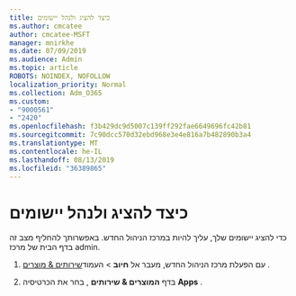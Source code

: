 ```yaml
---
title: כיצד להציג ולנהל יישומים
ms.author: cmcatee
author: cmcatee-MSFT
manager: mnirkhe
ms.date: 07/09/2019
ms.audience: Admin
ms.topic: article
ROBOTS: NOINDEX, NOFOLLOW
localization_priority: Normal
ms.collection: Adm_O365
ms.custom:
- "9000561"
- "2420"
ms.openlocfilehash: f3b429dc9d5007c139ff292fae6649696fc42b81
ms.sourcegitcommit: 7c90dcc570d32ebd968e3e4e816a7b482890b3a4
ms.translationtype: MT
ms.contentlocale: he-IL
ms.lasthandoff: 08/13/2019
ms.locfileid: "36389865"
---
```

# <a name="how-to-view-and-manage-apps"></a>כיצד להציג ולנהל יישומים

כדי להציג יישומים שלך, עליך להיות במרכז הניהול החדש.  באפשרותך להחליף מצב זה בדף הבית של מרכז admin.  

1. עם הפעלת מרכז הניהול החדש, מעבר אל **חיוב** > העמוד[שירותים & מוצרים](https://go.microsoft.com/fwlink/p/?linkid=842054) .

2. בדף **המוצרים & שירותים** , בחר את הכרטיסיה **Apps** .